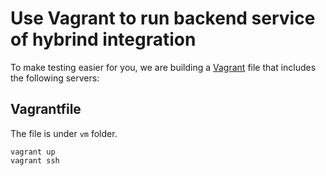 # Use Vagrant to run backend service of hybrind integration

To make testing easier for you, we are building a [Vagrant](https://www.vagrantup.com/intro/getting-started/) file that includes the following servers:


## Vagrantfile
The file is under `vm` folder.

```
vagrant up
vagrant ssh
```
